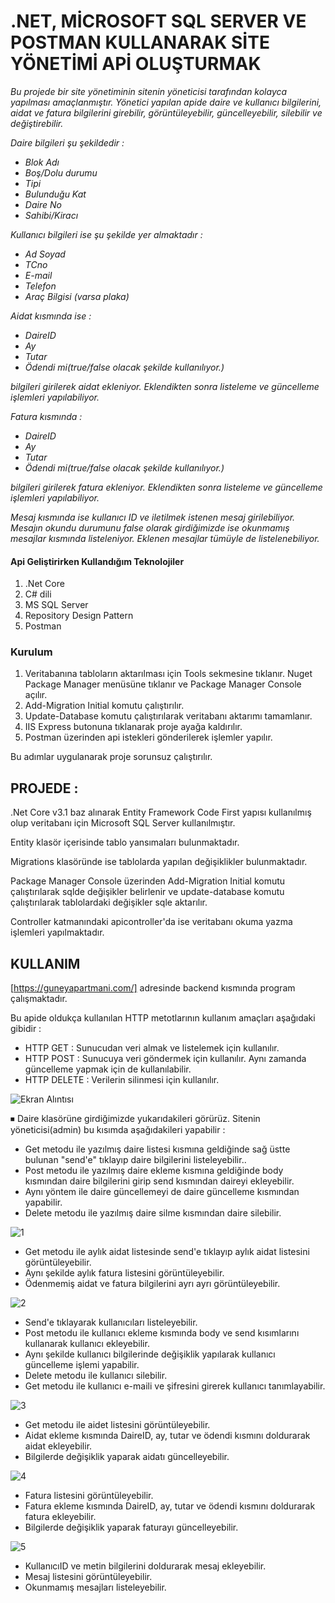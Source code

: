 # .NET, MİCROSOFT SQL SERVER VE POSTMAN KULLANARAK SİTE YÖNETİMİ APİ OLUŞTURMAK
_Bu projede bir site yönetiminin sitenin yöneticisi tarafından kolayca yapılması amaçlanmıştır. Yönetici yapılan apide daire ve kullanıcı bilgilerini, aidat ve fatura bilgilerini girebilir, görüntüleyebilir, güncelleyebilir, silebilir ve değiştirebilir._

_Daire bilgileri şu şekildedir :_
- _Blok Adı_
- _Boş/Dolu durumu_
- _Tipi_
- _Bulunduğu Kat_
- _Daire No_
- _Sahibi/Kiracı_

_Kullanıcı bilgileri ise şu şekilde yer almaktadır :_ 
- _Ad Soyad_
- _TCno_
- _E-mail_
- _Telefon_
- _Araç Bilgisi (varsa plaka)_

_Aidat kısmında ise :_
- _DaireID_
- _Ay_
- _Tutar_
- _Ödendi mi(true/false olacak şekilde kullanılıyor.)_
  
_bilgileri girilerek aidat ekleniyor. Eklendikten sonra listeleme ve güncelleme işlemleri yapılabiliyor._

_Fatura kısmında :_
- _DaireID_
- _Ay_
- _Tutar_
- _Ödendi mi(true/false olacak şekilde kullanılıyor.)_
  
_bilgileri girilerek fatura ekleniyor. Eklendikten sonra listeleme ve güncelleme işlemleri yapılabiliyor._

_Mesaj kısmında ise kullanıcı ID ve iletilmek istenen mesaj girilebiliyor. Mesajın okundu durumunu false olarak girdiğimizde ise okunmamış mesajlar kısmında listeleniyor. Eklenen mesajlar tümüyle de listelenebiliyor._

#### Api Geliştirirken Kullandığım Teknolojiler
1. .Net Core
2. C# dili
3. MS SQL Server
4. Repository Design Pattern
5. Postman

### Kurulum 
1. Veritabanına tabloların aktarılması için Tools sekmesine tıklanır. Nuget Package Manager menüsüne tıklanır ve Package Manager Console açılır. 
2. Add-Migration Initial komutu çalıştırılır.
3. Update-Database komutu çalıştırılarak veritabanı aktarımı tamamlanır.
4. IIS Express butonuna tıklanarak proje ayağa kaldırılır.
5. Postman üzerinden api istekleri gönderilerek işlemler yapılır.

Bu adımlar uygulanarak proje sorunsuz çalıştırılır.

## PROJEDE :
.Net Core v3.1 baz alınarak Entity Framework Code First yapısı kullanılmış olup veritabanı için Microsoft SQL Server kullanılmıştır.

Entity klasör içerisinde tablo yansımaları bulunmaktadır. 

Migrations klasöründe ise tablolarda yapılan değişiklikler bulunmaktadır. 

Package Manager Console üzerinden Add-Migration Initial komutu çalıştırılarak sqlde değişikler belirlenir ve update-database komutu çalıştırılarak tablolardaki değişikler sqle aktarılır. 

Controller katmanındaki apicontroller'da ise veritabanı okuma yazma işlemleri yapılmaktadır.




## KULLANIM
[https://guneyapartmani.com/] adresinde backend kısmında program çalışmaktadır.

Bu apide oldukça kullanılan HTTP metotlarının kullanım amaçları aşağıdaki gibidir :
- HTTP GET : Sunucudan veri almak ve listelemek için kullanılır.
- HTTP POST : Sunucuya veri göndermek için kullanılır. Aynı zamanda güncelleme yapmak için de kullanılabilir.
- HTTP DELETE : Verilerin silinmesi için kullanılır.

![Ekran Alıntısı](https://github.com/DamlanurG/damlanurguney-finalcase/assets/138982566/6a1f8dc7-8f76-42ad-b56d-93b634e09192)

⏹ Daire klasörüne girdiğimizde yukarıdakileri görürüz. Sitenin yöneticisi(admin) bu kısımda aşağıdakileri yapabilir :
- Get metodu ile yazılmış daire listesi kısmına geldiğinde sağ üstte bulunan "send'e" tıklayıp daire bilgilerini listeleyebilir..
- Post metodu ile yazılmış daire ekleme kısmına geldiğinde body kısmından daire bilgilerini girip send kısmından daireyi ekleyebilir.
- Aynı yöntem ile daire güncellemeyi de daire güncelleme kısmından yapabilir.
- Delete metodu ile yazılmış daire silme kısmından daire silebilir.

![1](https://github.com/DamlanurG/damlanurguney-finalcase/assets/138982566/ae42abf7-3fbb-446b-aae1-8c78d596280d)

- Get metodu ile aylık aidat listesinde send'e tıklayıp aylık aidat listesini görüntüleyebilir.
- Aynı şekilde aylık fatura listesini görüntüleyebilir.
- Ödenmemiş aidat ve fatura bilgilerini ayrı ayrı görüntüleyebilir.


![2](https://github.com/DamlanurG/damlanurguney-finalcase/assets/138982566/6fb00877-43ca-4b7e-b5fd-b380b1a45ee4)

- Send'e tıklayarak kullanıcıları listeleyebilir.
- Post metodu ile kullanıcı ekleme kısmında body ve send kısımlarını kullanarak kullanıcı ekleyebilir.
- Aynı şekilde kullanıcı bilgilerinde değişiklik yapılarak kullanıcı güncelleme işlemi yapabilir.
- Delete metodu ile kullanıcı silebilir.
- Get metodu ile kullanıcı e-maili ve şifresini girerek kullanıcı tanımlayabilir.

![3](https://github.com/DamlanurG/damlanurguney-finalcase/assets/138982566/666661ae-f2b5-45d6-83df-fa3f551646d7)

- Get metodu ile aidet listesini görüntüleyebilir.
- Aidat ekleme kısmında DaireID, ay, tutar ve ödendi kısmını doldurarak aidat ekleyebilir.
- Bilgilerde değişiklik yaparak aidatı güncelleyebilir.

![4](https://github.com/DamlanurG/damlanurguney-finalcase/assets/138982566/14aebd9a-f2cb-46a5-aa6a-58c0b8f5afdc)

- Fatura listesini görüntüleyebilir.
- Fatura ekleme kısmında DaireID, ay, tutar ve ödendi kısmını doldurarak fatura ekleyebilir.
- Bilgilerde değişiklik yaparak faturayı güncelleyebilir.

![5](https://github.com/DamlanurG/damlanurguney-finalcase/assets/138982566/db3e86dd-ac68-45b0-87ba-7baceb3062b5)

- KullanıcıID ve metin bilgilerini doldurarak mesaj ekleyebilir.
- Mesaj listesini görüntüleyebilir.
- Okunmamış mesajları listeleyebilir.
